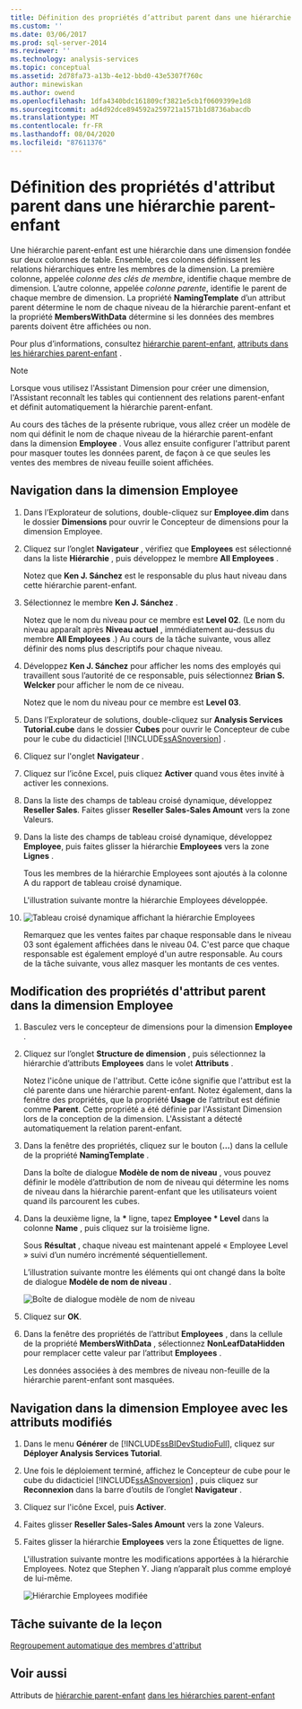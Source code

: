 ```yaml
---
title: Définition des propriétés d’attribut parent dans une hiérarchie parent-enfant | Microsoft Docs
ms.custom: ''
ms.date: 03/06/2017
ms.prod: sql-server-2014
ms.reviewer: ''
ms.technology: analysis-services
ms.topic: conceptual
ms.assetid: 2d78fa73-a13b-4e12-bbd0-43e5307f760c
author: minewiskan
ms.author: owend
ms.openlocfilehash: 1dfa4340bdc161809cf3821e5cb1f0609399e1d8
ms.sourcegitcommit: ad4d92dce894592a259721a1571b1d8736abacdb
ms.translationtype: MT
ms.contentlocale: fr-FR
ms.lasthandoff: 08/04/2020
ms.locfileid: "87611376"
---
```

# <a name="defining-parent-attribute-properties-in-a-parent-child-hierarchy"></a>Définition des propriétés d'attribut parent dans une hiérarchie parent-enfant
  Une hiérarchie parent-enfant est une hiérarchie dans une dimension fondée sur deux colonnes de table. Ensemble, ces colonnes définissent les relations hiérarchiques entre les membres de la dimension. La première colonne, appelée *colonne des clés de membre*, identifie chaque membre de dimension. L’autre colonne, appelée *colonne parente*, identifie le parent de chaque membre de dimension. La propriété **NamingTemplate** d’un attribut parent détermine le nom de chaque niveau de la hiérarchie parent-enfant et la propriété **MembersWithData** détermine si les données des membres parents doivent être affichées ou non.

 Pour plus d’informations, consultez [hiérarchie parent-enfant](multidimensional-models/parent-child-dimension.md), [attributs dans les hiérarchies parent-enfant](multidimensional-models/parent-child-dimension-attributes.md) .

> [!NOTE]
>  Lorsque vous utilisez l'Assistant Dimension pour créer une dimension, l'Assistant reconnaît les tables qui contiennent des relations parent-enfant et définit automatiquement la hiérarchie parent-enfant.

 Au cours des tâches de la présente rubrique, vous allez créer un modèle de nom qui définit le nom de chaque niveau de la hiérarchie parent-enfant dans la dimension **Employee** . Vous allez ensuite configurer l'attribut parent pour masquer toutes les données parent, de façon à ce que seules les ventes des membres de niveau feuille soient affichées.

## <a name="browsing-the-employee-dimension"></a>Navigation dans la dimension Employee

1.  Dans l’Explorateur de solutions, double-cliquez sur **Employee.dim** dans le dossier **Dimensions** pour ouvrir le Concepteur de dimensions pour la dimension Employee.

2.  Cliquez sur l’onglet **Navigateur** , vérifiez que **Employees** est sélectionné dans la liste **Hiérarchie** , puis développez le membre **All Employees** .

     Notez que **Ken J. Sánchez** est le responsable du plus haut niveau dans cette hiérarchie parent-enfant.

3.  Sélectionnez le membre **Ken J. Sánchez** .

     Notez que le nom du niveau pour ce membre est **Level 02**. (Le nom du niveau apparaît après **Niveau actuel** , immédiatement au-dessus du membre **All Employees** .) Au cours de la tâche suivante, vous allez définir des noms plus descriptifs pour chaque niveau.

4.  Développez **Ken J. Sánchez** pour afficher les noms des employés qui travaillent sous l’autorité de ce responsable, puis sélectionnez **Brian S. Welcker** pour afficher le nom de ce niveau.

     Notez que le nom du niveau pour ce membre est **Level 03**.

5.  Dans l’Explorateur de solutions, double-cliquez sur **Analysis Services Tutorial.cube** dans le dossier **Cubes** pour ouvrir le Concepteur de cube pour le cube du didacticiel [!INCLUDE[ssASnoversion](../includes/ssasnoversion-md.md)] .

6.  Cliquez sur l'onglet **Navigateur** .

7.  Cliquez sur l’icône Excel, puis cliquez **Activer** quand vous êtes invité à activer les connexions.

8.  Dans la liste des champs de tableau croisé dynamique, développez **Reseller Sales**. Faites glisser **Reseller Sales-Sales Amount** vers la zone Valeurs.

9. Dans la liste des champs de tableau croisé dynamique, développez **Employee**, puis faites glisser la hiérarchie **Employees** vers la zone **Lignes** .

     Tous les membres de la hiérarchie Employees sont ajoutés à la colonne A du rapport de tableau croisé dynamique.

     L'illustration suivante montre la hiérarchie Employees développée.

10. ![Tableau croisé dynamique affichant la hiérarchie Employees](../../2014/tutorials/media/l4-employee-1.gif "Tableau croisé dynamique affichant la hiérarchie Employees")

     Remarquez que les ventes faites par chaque responsable dans le niveau 03 sont également affichées dans le niveau 04. C'est parce que chaque responsable est également employé d'un autre responsable. Au cours de la tâche suivante, vous allez masquer les montants de ces ventes.

## <a name="modifying-parent-attribute-properties-in-the-employee-dimension"></a>Modification des propriétés d'attribut parent dans la dimension Employee

1.  Basculez vers le concepteur de dimensions pour la dimension **Employee** .

2.  Cliquez sur l’onglet **Structure de dimension** , puis sélectionnez la hiérarchie d’attributs **Employees** dans le volet **Attributs** .

     Notez l'icône unique de l'attribut. Cette icône signifie que l'attribut est la clé parente dans une hiérarchie parent-enfant. Notez également, dans la fenêtre des propriétés, que la propriété **Usage** de l’attribut est définie comme **Parent**. Cette propriété a été définie par l'Assistant Dimension lors de la conception de la dimension. L'Assistant a détecté automatiquement la relation parent-enfant.

3.  Dans la fenêtre des propriétés, cliquez sur le bouton (**...**) dans la cellule de la propriété **NamingTemplate** .

     Dans la boîte de dialogue **Modèle de nom de niveau** , vous pouvez définir le modèle d’attribution de nom de niveau qui détermine les noms de niveau dans la hiérarchie parent-enfant que les utilisateurs voient quand ils parcourent les cubes.

4.  Dans la deuxième ligne, la **\*** ligne, tapez **Employee \* Level** dans la colonne **Name** , puis cliquez sur la troisième ligne.

     Sous **Résultat** , chaque niveau est maintenant appelé « Employee Level » suivi d’un numéro incrémenté séquentiellement.

     L’illustration suivante montre les éléments qui ont changé dans la boîte de dialogue **Modèle de nom de niveau** .

     ![Boîte de dialogue modèle de nom de niveau](../../2014/tutorials/media/l4-namingtemplate.gif "Boîte de dialogue Modèle de nom de niveau")

5.  Cliquez sur **OK**.

6.  Dans la fenêtre des propriétés de l’attribut **Employees** , dans la cellule de la propriété **MembersWithData** , sélectionnez **NonLeafDataHidden** pour remplacer cette valeur par l’attribut **Employees** .

     Les données associées à des membres de niveau non-feuille de la hiérarchie parent-enfant sont masquées.

## <a name="browsing-the-employee-dimension-with-the-modified-attributes"></a>Navigation dans la dimension Employee avec les attributs modifiés

1.  Dans le menu **Générer** de [!INCLUDE[ssBIDevStudioFull](../includes/ssbidevstudiofull-md.md)], cliquez sur **Déployer Analysis Services Tutorial**.

2.  Une fois le déploiement terminé, affichez le Concepteur de cube pour le cube du didacticiel [!INCLUDE[ssASnoversion](../includes/ssasnoversion-md.md)] , puis cliquez sur **Reconnexion** dans la barre d’outils de l’onglet **Navigateur** .

3.  Cliquez sur l'icône Excel, puis **Activer**.

4.  Faites glisser **Reseller Sales-Sales Amount** vers la zone Valeurs.

5.  Faites glisser la hiérarchie **Employees** vers la zone Étiquettes de ligne.

     L'illustration suivante montre les modifications apportées à la hiérarchie Employees. Notez que Stephen Y. Jiang n’apparaît plus comme employé de lui-même.

     ![Hiérarchie Employees modifiée](../../2014/tutorials/media/l4-employee-2.png "Hiérarchie Employees modifiée")

## <a name="next-task-in-lesson"></a>Tâche suivante de la leçon
 [Regroupement automatique des membres d'attribut](lesson-4-3-automatically-grouping-attribute-members.md)

## <a name="see-also"></a>Voir aussi
 Attributs de [hiérarchie parent-enfant](multidimensional-models/parent-child-dimension.md) [dans les hiérarchies parent-enfant](multidimensional-models/parent-child-dimension-attributes.md)


